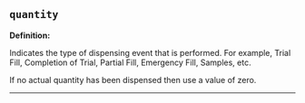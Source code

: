 ## `quantity`

<b>Definition:</b><br>

Indicates the type of dispensing event that is performed. For example, Trial Fill, Completion of Trial, Partial Fill, Emergency Fill, Samples, etc.

If no actual quantity has been dispensed then use a value of zero.

---